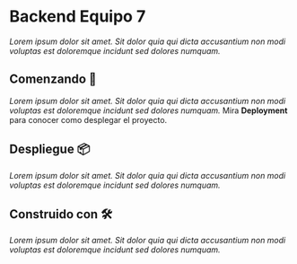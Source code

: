 # Backend Equipo 7

_Lorem ipsum dolor sit amet. Sit dolor quia qui dicta accusantium non modi voluptas est doloremque incidunt sed dolores numquam._

## Comenzando 🚀
_Lorem ipsum dolor sit amet. Sit dolor quia qui dicta accusantium non modi voluptas est doloremque incidunt sed dolores numquam._ 
Mira **Deployment** para conocer como desplegar el proyecto.

## Despliegue 📦

_Lorem ipsum dolor sit amet. Sit dolor quia qui dicta accusantium non modi voluptas est doloremque incidunt sed dolores numquam._
## Construido con 🛠️

_Lorem ipsum dolor sit amet. Sit dolor quia qui dicta accusantium non modi voluptas est doloremque incidunt sed dolores numquam._ 